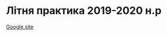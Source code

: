# Літня практика 2019-2020 н.р
[Google site](https://sites.google.com/view/summer-practice-from-hokage/главная-страница?authuser=0)

